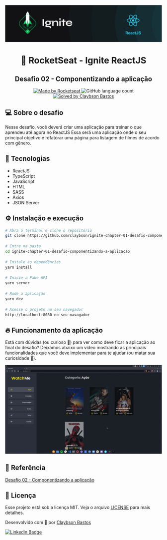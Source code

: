 <div align="center">
  <img src="./public/ignite.png">
</div>

<h1 align="center"> 🚀 RocketSeat - Ignite ReactJS </h1>

<h2 align="center"> Desafio 02 - Componentizando a aplicação</h2>

<p align="center">
  <a href="https://rocketseat.com.br">
    <img alt="Made by Rocketseat" src="https://img.shields.io/badge/made%20by-Rocketseat-%2306b656?style=flat-square">
  </a>
  
  <img alt="GitHub language count" src="https://img.shields.io/github/languages/count/claybson/ignite-chapter-01-desafio-componentizando-a-aplicacao?color=%2304D361?style=flat-square">
  
  <a href="https://github.com/claybson">
    <img alt="Solved by Claybson Bastos" src="https://img.shields.io/badge/solved%20by-Claybson%20Bastos-%2306b656?style=flat-square">
  </a>
</p>

## 💻 Sobre o desafio
Nesse desafio, você deverá criar uma aplicação para treinar o que aprendeu até agora no ReactJS
Essa será uma aplicação onde o seu principal objetivo é refatorar uma página para listagem de filmes de acordo com gênero. 

## 🧰 Tecnologias
* ReactJS
* TypeScript
* JavaScript
* HTML
* SASS
* Axios
* JSON Server

## ⚙️ Instalação e execução
```bash
# Abra o terminal e clone o repositório
git clone https://github.com/claybson/ignite-chapter-01-desafio-componentizando-a-aplicacao.git

# Entre na pasta
cd ignite-chapter-01-desafio-componentizando-a-aplicacao

# Instale as dependências
yarn install

# Inicie a Fake API
yarn server

# Rode a aplicação
yarn dev

# Acesse o projeto no seu navegador
http://localhost:8080 no seu navagador
```
## 🔥 Funcionamento da aplicação
Está com dúvidas (ou curioso 👀) para ver como deve ficar a aplicação ao final do desafio? Deixamos abaixo um vídeo mostrando as principais funcionalidades que você deve implementar para te ajudar (ou matar sua curiosidade 👀).
<div align="center">
  <img src="./public/preview.gif">
</div>

## 📙 Referência
<a href="https://www.notion.so/Desafio-02-Componentizando-a-aplica-o-b9f0f025c95b437699d0c3115f55b0f1">Desafio 02 - Componentizando a aplicação</a>

## :memo: Licença

Esse projeto está sob a licença MIT. Veja o arquivo [LICENSE](/LICENSE) para mais detalhes.

Desenvolvido com :green_heart: por [Claybson Bastos](https://github.com/claybson) 

[![Linkedin Badge](https://img.shields.io/badge/-Claybson%20Bastos-blue?style=flat-square&logo=Linkedin&logoColor=white&link=https://www.linkedin.com/in/claybson-araujo/)](https://www.linkedin.com/in/claybson-araujo/) 